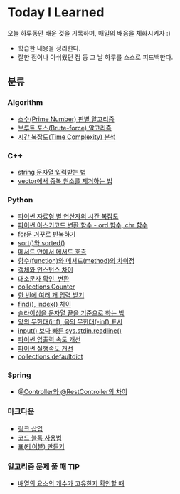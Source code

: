 # Today I Learned
오늘 하루동안 배운 것을 기록하며, 매일의 배움을 체화시키자 :)

+ 학습한 내용을 정리한다.
+ 잘한 점이나 아쉬웠던 점 등 그 날 하루를 스스로 피드백한다.

## 분류

### Algorithm
+ [소수(Prime Number) 판별 알고리즘](https://github.com/Yiseull/TIL/blob/main/%EC%95%8C%EA%B3%A0%EB%A6%AC%EC%A6%98/%EC%86%8C%EC%88%98(Prime%20Number)%20%ED%8C%90%EB%B3%84.md)
+ [브루트 포스(Brute-force) 알고리즘](https://github.com/Yiseull/TIL/blob/main/Algorithm/%EB%B8%8C%EB%A3%A8%ED%8A%B8%20%ED%8F%AC%EC%8A%A4.md)
+ [시간 복잡도(Time Complexity) 분석](https://github.com/Yiseull/TIL/blob/main/Algorithm/%EC%8B%9C%EA%B0%84%20%EB%B3%B5%EC%9E%A1%EB%8F%84%20%EB%B6%84%EC%84%9D.md)



### C++
+ [string 문자열 입력받는 법](https://github.com/Yiseull/TIL/blob/main/C%2B%2B/string%20%EB%AC%B8%EC%9E%90%EC%97%B4%20%EC%9E%85%EB%A0%A5%EB%B0%9B%EB%8A%94%20%EB%B2%95.md)
+ [vector에서 중복 원소를 제거하는 법](https://github.com/Yiseull/TIL/blob/main/C%2B%2B/vector%20%EC%A4%91%EB%B3%B5%20%EC%A0%9C%EA%B1%B0.md)



### Python
+ [파이썬 자료형 별 연산자의 시간 복잡도](https://github.com/Yiseull/TIL/blob/main/Python/%ED%8C%8C%EC%9D%B4%EC%8D%AC%20%EC%9E%90%EB%A3%8C%ED%98%95%20%EB%B3%84%20%EC%97%B0%EC%82%B0%EC%9E%90%EC%9D%98%20%EC%8B%9C%EA%B0%84%20%EB%B3%B5%EC%9E%A1%EB%8F%84.md)
+ [파이썬 아스키코드 변환 함수 - ord 함수, chr 함수](https://github.com/Yiseull/TIL/blob/main/Python/%ED%8C%8C%EC%9D%B4%EC%8D%AC%20%EC%95%84%EC%8A%A4%ED%82%A4%EC%BD%94%EB%93%9C%20%EB%B3%80%ED%99%98%20%ED%95%A8%EC%88%98%20-%20ord%20%ED%95%A8%EC%88%98%2C%20chr%ED%95%A8%EC%88%98.md)
+ [for문 거꾸로 반복하기](https://github.com/Yiseull/TIL/blob/main/Python/for%EB%AC%B8%20%EA%B1%B0%EA%BE%B8%EB%A1%9C%20%EB%B0%98%EB%B3%B5%ED%95%98%EA%B8%B0.md)
+ [sort()와 sorted()](https://github.com/Yiseull/TIL/blob/main/Python/sort()%EC%99%80%20sorted().md)
+ [메서드 안에서 메서드 호출](https://github.com/Yiseull/TIL/blob/main/Python/%EB%A9%94%EC%84%9C%EB%93%9C%20%EC%95%88%EC%97%90%EC%84%9C%20%EB%A9%94%EC%84%9C%EB%93%9C%20%ED%98%B8%EC%B6%9C.md)
+ [함수(function)와 메서드(method)의 차이점](https://github.com/Yiseull/TIL/blob/main/Python/%ED%95%A8%EC%88%98%EC%99%80%20%EB%A9%94%EC%84%9C%EB%93%9C%EC%9D%98%20%EC%B0%A8%EC%9D%B4%EC%A0%90.md)
+ [객체와 인스턴스 차이](https://github.com/Yiseull/TIL/blob/main/Python/%EA%B0%9D%EC%B2%B4%EC%99%80%20%EC%9D%B8%EC%8A%A4%ED%84%B4%EC%8A%A4%20%EC%B0%A8%EC%9D%B4.md)
+ [대소문자 확인, 변환](https://github.com/Yiseull/TIL/blob/main/Python/%EB%8C%80%EC%86%8C%EB%AC%B8%EC%9E%90%20%ED%99%95%EC%9D%B8%2C%20%EB%B3%80%ED%99%98.md)
+ [collections.Counter](https://github.com/Yiseull/TIL/blob/main/Python/collections.Counter.md)
+ [한 번에 여러 개 입력 받기](https://github.com/Yiseull/TIL/blob/main/Python/%ED%95%9C%20%EB%B2%88%EC%97%90%20%EC%97%AC%EB%9F%AC%20%EA%B0%9C%20%EC%9E%85%EB%A0%A5%20%EB%B0%9B%EA%B8%B0.md)
+ [find(), index() 차이](https://github.com/Yiseull/TIL/blob/main/Python/find()%2C%20index()%20%EC%B0%A8%EC%9D%B4.md)
+ [슬라이싱을 문자열 끝을 기준으로 하는 법](https://github.com/Yiseull/TIL/blob/main/Python/%EC%8A%AC%EB%9D%BC%EC%9D%B4%EC%8B%B1%EC%9D%84%20%EB%AC%B8%EC%9E%90%EC%97%B4%20%EB%81%9D%EC%9D%84%20%EA%B8%B0%EC%A4%80%EC%9C%BC%EB%A1%9C%20%ED%95%98%EB%8A%94%20%EB%B2%95.md)
+ [양의 무한대(inf), 음의 무한대(-inf) 표시](https://github.com/Yiseull/TIL/blob/main/Python/%EB%AC%B4%ED%95%9C%EB%8C%80%20%ED%91%9C%EC%8B%9C.md)
+ [input() 보다 빠른 sys.stdin.readline()](https://github.com/Yiseull/TIL/blob/main/Python/sys.stdin.readline().md)
+ [파이썬 입출력 속도 개선](https://github.com/Yiseull/TIL/blob/main/Python/%ED%8C%8C%EC%9D%B4%EC%8D%AC%20%EC%9E%85%EC%B6%9C%EB%A0%A5%20%EC%86%8D%EB%8F%84%20%EA%B0%9C%EC%84%A0.md)
+ [파이썬 실행속도 개선](https://github.com/Yiseull/TIL/blob/main/Python/%ED%8C%8C%EC%9D%B4%EC%8D%AC%20%EC%8B%A4%ED%96%89%EC%86%8D%EB%8F%84%20%EA%B0%9C%EC%84%A0.md)
+ [collections.defaultdict](https://github.com/Yiseull/TIL/blob/main/Python/collections.defaultdict.md)



### Spring
+ [@Controller와 @RestController의 차이](https://github.com/Yiseull/TIL/blob/main/Spring/%40Controller%EC%99%80%20%40RestController%20%EC%B0%A8%EC%9D%B4.md)



### 마크다운
+ [링크 삽입](https://github.com/Yiseull/TIL/blob/main/%EB%A7%88%ED%81%AC%EB%8B%A4%EC%9A%B4/%EB%A7%81%ED%81%AC%20%EC%82%BD%EC%9E%85.md)
+ [코드 블록 사용법](https://github.com/Yiseull/TIL/blob/main/%EB%A7%88%ED%81%AC%EB%8B%A4%EC%9A%B4/%EC%BD%94%EB%93%9C%20%EB%B8%94%EB%A1%9D%20%EC%82%AC%EC%9A%A9%EB%B2%95.md)
+ [표(테이블) 만들기](https://github.com/Yiseull/TIL/blob/main/%EB%A7%88%ED%81%AC%EB%8B%A4%EC%9A%B4/%ED%91%9C(%ED%85%8C%EC%9D%B4%EB%B8%94)%20%EB%A7%8C%EB%93%A4%EA%B8%B0.md)



### 알고리즘 문제 풀 때 TIP
+ [배열의 요소의 개수가 고유한지 확인할 때](https://github.com/Yiseull/TIL/blob/main/%EC%95%8C%EA%B3%A0%EB%A6%AC%EC%A6%98%20%EB%AC%B8%EC%A0%9C%20%ED%92%80%20%EB%95%8C%20TIP/%EB%B0%B0%EC%97%B4%EC%9D%98%20%EC%9A%94%EC%86%8C%EC%9D%98%20%EA%B0%9C%EC%88%98%EA%B0%80%20%EA%B3%A0%EC%9C%A0%ED%95%9C%EC%A7%80%20%ED%99%95%EC%9D%B8%ED%95%A0%20%EB%95%8C.md)